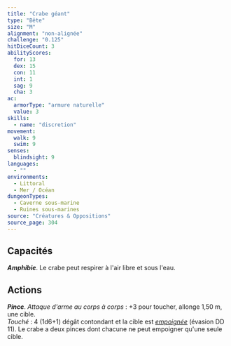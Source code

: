 ```yaml
---
title: "Crabe géant"
type: "Bête"
size: "M"
alignment: "non-alignée"
challenge: "0.125"
hitDiceCount: 3
abilityScores:
  for: 13
  dex: 15
  con: 11
  int: 1
  sag: 9
  cha: 3
ac: 
  armorType: "armure naturelle"
  value: 3
skills: 
  - name: "discretion"
movement: 
  walk: 9
  swim: 9
senses: 
  blindsight: 9
languages: 
  - ""
environments:
  - Littoral
  - Mer / Océan
dungeonTypes:
  - Caverne sous-marine
  - Ruines sous-marines
source: "Créatures & Oppositions"
source_page: 304
---
```

## Capacités
_**Amphibie**_. Le crabe peut respirer à l'air libre et sous l'eau.

## Actions
_**Pince**_. _Attaque d'arme au corps à corps_ : +3 pour toucher, allonge 1,50 m, une cible.  
_Touché_ : 4 (1d6+1) dégât contondant et la cible est [_empoignée_](/gerer-la-sante-du-personnage/#empoigne) (évasion DD 11). Le crabe a deux pinces dont chacune ne peut empoigner qu'une seule cible.
